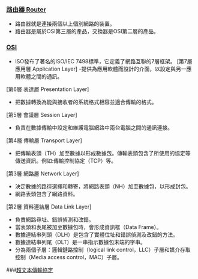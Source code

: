 ### [路由器 Router](https://zh.wikipedia.org/wiki/%E8%B7%AF%E7%94%B1%E5%99%A8)
- 路由器就是連接兩個以上個別網路的裝置。
- 路由器是屬於OSI第三層的產品，交換器是OSI第二層的產品。

### [OSI](https://zh.wikipedia.org/wiki/OSI%E6%A8%A1%E5%9E%8B)
- ISO發布了著名的ISO/IEC 7498標準，它定義了網路互聯的7層框架。
[第7層 應用層 Application Layer]
-提供為應用軟體而設計的介面，以設定與另一應用軟體之間的通訊。

[第6層 表達層 Presentation Layer]
- 把數據轉換為能與接收者的系統格式相容並適合傳輸的格式。

[第5層 會議層 Session Layer]
- 負責在數據傳輸中設定和維護電腦網路中兩台電腦之間的通訊連接。

[第4層 傳輸層 Transport Layer]
- 把傳輸表頭（TH）加至數據以形成數據包。傳輸表頭包含了所使用的協定等傳送資訊。例如:傳輸控制協定（TCP）等。

[第3層 網路層 Network Layer]
- 決定數據的路徑選擇和轉寄，將網路表頭（NH）加至數據包，以形成封包。
- 網路表頭包含了網路資料。

[第2層 資料連結層 Data Link Layer]
- 負責網路尋址、錯誤偵測和改錯。
- 當表頭和表尾被加至數據包時，會形成資訊框（Data Frame）。
- 數據連結串列頭（DLH）是包含了實體位址和錯誤偵測及改錯的方法。
- 數據連結串列尾（DLT）是一串指示數據包末端的字串。
- 分為兩個子層：邏輯鏈路控制（logical link control，LLC）子層和媒介存取控制（Media access control，MAC）子層。

###[超文本傳輸協定]()
